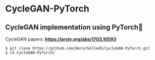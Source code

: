 # CycleGAN-PyTorch
## CycleGAN implementation using PyTorch🚀
CycleGAN papers: **https://arxiv.org/abs/1703.10593** </br>
```
$ git clone https://github.com/Herschelle45/CycleGAN-PyTorch.git
$ cd CycleGAN-PyTorch/ 
```
